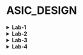 # ASIC_DESIGN
<details>
 <summary><strong>Lab-1</strong></summary>
 
 ### Description
   In this lab we compile a simple C program using GCC and RISCV compliers.
 ### Tasks
1.  Writing a simple C program to calculate sum of n numbers and execute the program using GCC.
2.  Execute the same C program using RISCV compiler and compare the results.
## Procedure
 ### Task-1
1. Create a new file(sum1ton.c) in home directory.(Run the command 'cd' before creating the file to make sure you are in home directory).
2. We use leafpad as texteditor to write the code.
   ### Code
   ```c
   #include <stdio.h>
   int main(){
     int i,sum=0,n=100;
     for(i=1;i<=n;i++){
       sum+=i;
     }
     printf("Sum of numbers from 1 to %d is %d\n",n,sum);
     return 0;
   }
   ```
   ### To compile the code using GCC
   ```
   gcc sum1ton.c
   ```

   ### To Run the code
   ```
   ./a.out
   ```
   ### Output
   ![Output of the code](images/gcc_op.jpg)
### Task-2 : Compliling and verifying the same C code using RISC-V compiler
  1. Compile the code using RISV using the below command
     ```
     riscv64-unknown-elf-gcc -O1 -mabi=lp64 -march=rv64i -o sum1ton.o sum1ton.c
     ```
  2. To run the code
     ```
     riscv64-unknown-elf-objdump -d sum1ton.o | less
     ```
  3. Output
     ![Ouput of RISCV](images/riscv_op.jpg)
  ### Explanation of the Output:
  - 0000000000010184 is the address where the main function starts.
  - To known the number of instructions it takes to execute we subtract 0000000000010184(which is the next function) from 00000000000101c0 and divide it by 4(Since each instruction takes 4 bytes).
  - In this case it take 15 instructions.
  - We can reduce the number of instructions it takes by compiling the code using the below command.
     ```
     riscv64-unknown-elf-gcc -Ofast -mabi=lp64 -march=rv64i -o sum1ton.o sum1ton.c
     ```
     ![Output of riscv](images/riscvfast_op.jpg)
    - Run the code using the same code as above.
    - In the above case it is taking only 12 instructions to execute.

</details>


<details>
 <summary><strong>Lab-2</strong></summary>

  ### Description
  Comparing the GCC compiled output with RISCV compiled output
  ### Procedure
  1. Compile the code using the below command.
     ```
     riscv64-unknown-elf-gcc -Ofast -mabi=lp64 -march=rv64i -o sum1ton.o sum1ton.c
     ```
  2. Run the code
     ```
     spike pk sum1ton.o
     ```
  3. Output
     ![Output of riscv](images/3.png)
  ### Debugging the Code
  - We debug the code using the below command
    ```
    spike -d pk sum1ton.o
    ```
  - First run the RISCV code(`riscv64-unknown-elf-objdump -d sum1ton.o | less`).We can get the location of main function from where we can debug the code line by line.
    #### Output
    ![Output](images/4.png)
    
  - Use the below command to take pc to the main function .(100b0 is the starting point of the main function).
    ```
    until pc 0 100b0
    ```
  - We can know the initial value of a2 before executing the instruction and obsereve the change in the value of a2 after executing the instruction.
  - To know the value of a2 use the below command.Press enter the run the following instructions.
     ```
     reg 0 a2
     ```
     ![Output](images/5.png)
  - lui - Load Upper immediate.
  - We can observe the value of a2 is changed.
  - Similarily, we can also observe the working of the other RISCV instruction i.e addi
  - To observe the working of addi, first move the pc to 100b8(which means program is executed till the instruction 100b8).Then observe the change in the value of sp(-16 in decimal is 10 in hexadecimal).We can observe the value of sp is decreased by 10.
    ![output](images/6.png)
### References
[RISCV-INSTRUCTIONS](https://riscv.org/wp-content/uploads/2017/05/riscv-spec-v2.2.pdf) 
</details>


<details>
 <summary><strong>Lab-3</strong></summary>.

   ## Description
   To identify various RISC-V instruction type (R, I, S, B, U, J) and determine exact 32-bit instruction code in the instruction type format for below RISC-V instructions. 
   ## Theory
   - The RISC-V architecture employs six main instruction formats—R-Type, I-Type, S-Type, B-Type, U-Type, and J-Type—each used for specific operations like arithmetic, logic, immediate value processing, branching, memory access, and jumps respectively.
  - Instruction format for different RISC-V instructions:
  
  ![ins](images/ins.png)

- Instruction set table for predefined values:
  
  ![ins2](images/ins2.png)

     
      
   ## Instructions
   ```
    ADD r6, r7, r8
    SUB r8, r6, r7
    AND r7, r6, r8
    OR r8, r7, r5
    XOR r8, r6, r4
    SLT r10, r2, r4
    ADDI r12, r3, 5
    SW r3, r1, 4
    SRL r16, r11, r2
    BNE r0, r1, 20
    BEQ r0, r0, 15
    LW r13, r11, 2
    SLL r15, r11, r2
   ```
   ## Detailed Instruction Breakdown

  -  ```ADD r6, r7, r8```
     - **Opcode for ADD**: `0110011`
     - **rd** = `r6` = `00110`
     - **rs1** = `r7` = `00111`
     - **rs2** = `r8` = `01000`
     - **func3** = `000`
     - **func7** = `0000000`
     - **Instruction Type**: R Type
     - **32-bit Instruction**: `0000000_01000_00111_000_00110_0110011`
     - **Hexadecimal representation**: ` 0x00838333`
    
  -  ```SUB r8, r6, r7```
     - **Opcode for SUB**: `0110011`
     - **rd** = `r8` = `01000`
     - **rs1** = `r6` = `00110`
     - **rs2** = `r7` = `00111`
     - **func3** = `000`
     - **func7** = `0100000`
     - **Instruction Type**: R Type
     - **32-bit Instruction**: `0100000_00111_00110_000_01000_0110011`
     - **Hexadecimal representation**: `0x40730433`
    
  - ```AND r7, r6, r8```
    
     - **Opcode for AND**: `0110011`
     - **rd** = `r7` = `00111`
     - **rs1** = `r6` = `00110`
     - **rs2** = `r8` = `01000`
     - **func3** = `111`
     - **func7** = `0000000`
     - **Instruction Type**: R Type
     - **32-bit Instruction**: `0000000_01000_00110_111_00111_0110011`
     - **Hexadecimal representation**: `0x008373B3`
   
  - ```OR r8, r7, r5```
     - **Opcode for OR**: `0110011`
     - **rd** = `r8` = `01000`
     - **rs1** = `r7` = `00111`
     - **rs2** = `r5` = `00101`
     - **func3** = `110`
     - **func7** = `0000000`
     - **Instruction Type**: R Type
     - **32-bit Instruction**: `0000000_00101_00111_110_01000_0110011`
     - **Hexadecimal representation**: `0x0053E433`
   
  - ```XOR r8, r6, r4```
    - **Opcode for XOR**: `0110011`
    - **rd** = `r8` = `01000`
    - **rs1** = `r6` = `00110`
    - **rs2** = `r4` = `00100`
    - **func3** = `100`
    - **func7** = `0000000`
    - **Instruction Type**: R Type
    - **32-bit Instruction**: `0000000_00100_00110_100_01000_0110011`
    - **Hexadecimal representation**: `0x00434433`
   
  -  ```SLT r10, r2, r4```
     - **Opcode for SLT**: `0110011`
     - **rd** = `r10` = `01010`
     - **rs1** = `r2` = `00010`
     - **rs2** = `r4` = `00100`
     - **func3** = `010`
     - **func7** = `0000000`
     - **Instruction Type**: R Type
     - **32-bit Instruction**: `0000000_00100_00010_010_01010_0110011`
     - **Hexadecimal representation**: `0x00412533`
     
  - ```ADDI r12, r3, 5```
   
    - **Opcode for ADDI**: `0010011`
    - **rd** = `r12` = `01100`
    - **rs1** = `r3` = `00011`
    - **imm[11:0]** = `000000000101`
    - **func3** = `000`
    - **Instruction Type**: I Type
    - **32-bit Instruction**: `000000000101_00011_000_01100_0010011`
    - **Hexadecimal representation**: `0x00518613`
   
   - ```SW r3, r1, 4```
   
     - **Opcode for SW**: `0100011`
     - **imm[11:5]** = `0000000`
     - **rs2** = `r3` = `00011`
     - **rs1** = `r1` = `00001`
     - **imm[4:0]** = `00100`
     - **func3** = `010`
     - **Instruction Type**: S Type
     - **32-bit Instruction**: `0000000_00011_00001_010_00100_0100011`
     - **Hexadecimal representation**: `0x0030A223`
   
  - ```SRL r16, r11, r2```
   
    - **Opcode for SRL**: `0110011`
    - **rd** = `r16` = `10000`
    - **rs1** = `r11` = `01011`
    - **rs2** = `r2` = `00010`
    - **func3** = `101`
    - **func7** = `0000000`
    - **Instruction Type**: R Type
    - **32-bit Instruction**: `0000000_00010_01011_101_10000_0110011`
    - **Hexadecimal representation**: `0x0025D833`
   
  - ```BNE r0, r1, 20```
   
    - **Opcode for BNE**: `1100011`
    - **imm[12|10:5]** = `0000010`
    - **rs2** = `r1` = `00001`
    - **rs1** = `r0` = `00000`
    - **imm[4:1|11]** = `10100`
    - **func3** = `001`
    - **Instruction Type**: B Type
    - **32-bit Instruction**: `0000010_00001_00000_001_10100_1100011`
    - **Hexadecimal representation**: `0x04101A63`
   
  - ```BEQ r0, r0, 15```
   
    - **Opcode for BEQ**: `1100011`
    - **imm[12|10:5]** = `0000000`
    - **rs2** = `r0` = `00000`
    - **rs1** = `r0` = `00000`
    - **imm[4:1|11]** = `01111`
    - **func3** = `000`
    - **Instruction Type**: B Type
    - **32-bit Instruction**: `0000000_00000_00000_000_01111_1100011`
    - **Hexadecimal representation**: `0x000007E3`
   
  - ```LW r13, r11, 2```
   
    - **Opcode for LW**: `0000011`
    - **rd** = `r13` = `01101`
    - **rs1** = `r11` = `01011`
    - **imm[11:0]** = `000000000010`
    - **func3** = `010`
    - **Instruction Type**: I Type
    - **32-bit Instruction**: `000000000010_01011_010_01101_0000011`
    - **Hexadecimal representation**: `0x0025A683`
   
  - ```SLL r15, r11, r2```
    
    - **Opcode for SLL**: `0110011`
    - **rd** = `r15` = `01111`
    - **rs1** = `r11` = `01011`
    - **rs2** = `r2` = `00010`
    - **func3** = `001`
    - **func7** = `0000000`
    - **Instruction Type**: R Type
    - **32-bit Instruction**: `0000000_00010_01011_001_01111_0110011`
    - **Hexadecimal representation**: `0x002597B3`
 
 # RISC-V Instruction Summary Table



| Instruction        | Type | 32-bit Binary Representation         | Hexadecimal Representation |
|--------------------|------|--------------------------------------|----------------------------|
| `ADD r6, r7, r8`   | R    | `0000000_01000_00111_000_00110_0110011` | `0x00838333` |
| `SUB r8, r6, r7`   | R    | `0100000_00111_00110_000_01000_0110011` | `0x40730433` |
| `AND r7, r6, r8`   | R    | `0000000_01000_00110_111_00111_0110011` | `0x008373B3` |
| `OR r8, r7, r5`    | R    | `0000000_00101_00111_110_01000_0110011` | `0x0053E433` |
| `XOR r8, r6, r4`   | R    | `0000000_00100_00110_100_01000_0110011` | `0x00434433` |
| `SLT r10, r2, r4`  | R    | `0000000_00100_00010_010_01010_0110011` | `0x00412533` |
| `ADDI r12, r3, 5`  | I    | `000000000101_00011_000_01100_0010011` | `0x00518613` |
| `SW r3, r1, 4`     | S    | `0000000_00011_00001_010_00100_0100011` | `0x0030A223` |
| `SRL r16, r11, r2` | R    | `0000000_00010_01011_101_10000_0110011` | `0x0025D833` |
| `BNE r0, r1, 20`   | B    | `0000010_00001_00000_001_10100_1100011` | `0x04101A63` |
| `BEQ r0, r0, 15`   | B    | `0000000_00000_00000_000_01111_1100011` | `0x000007E3` |
| `LW r13, r11, 2`   | I    | `000000000010_01011_010_01101_0000011` | `0x0025A683` |
| `SLL r15, r11, r2` | R    | `0000000_00010_01011_001_01111_0110011` | `0x002597B3` |

</details>

<details>
<summary><strong>Lab-4</strong></summary>
 
 ## Description
 Functional simulation experiment
 ## Standard RISCV ISA AND Hardcoded ISA(based on given verilog code)
 - In the Verilog code, each instruction type is assigned a unique opcode, and the func3 and func7 fields have distinct values compared to the standard RISC-V values. The func7 field is primarily used to differentiate immediate operations from other arithmetic functions; if it’s not serving this purpose, func7 is set to b'0 in the Verilog implementation.
 - Below is the table with hardcoded 32-bit code using func3,func7 and opcodes from the given verilog code.

| S.No | Instruction        | Hardcoded 32-bit Pattern             | Hardcoded Hexadecimal Pattern | 32-bit Pattern                        | Hexadecimal Pattern |
|------|--------------------|--------------------------------------|--------------------------------|---------------------------------------|---------------------|
| 1    | ADD r6,r7,r8        | 0000001_01000_00111_000_00110_0000000 | 0x02838300                     |0000000_01000_00111_000_00110_0110011 | 0x00838333          |
| 2    | SUB r8,r6,r7        | 0000001_00111_00110_001_01000_0000000 | 0x02731400                    |0100000_00111_00110_000_01000_0110011 | 0x40730433         |
| 3    | AND r7, r6, r8      | 0000001_01000_00110_010_00111_0000000 | 0x02832380                     |0000000_01000_00110_111_00111_0110011 | 0x008373B3          |
| 4    | OR r8, r7, r5       | 0000001_00101_00111_011_01000_0000000 | 0x0253B400                     | 0000000_00101_00111_110_01000_0110011 | 0x0053E433          |
| 5    | XOR r8, r6, r4      | 0000001_00100_00110_100_01000_0000000 | 0x02434400                     | 0000000_00100_00110_100_01000_0110011 | 0x00434433          |
| 6    | SLT r10, r2, r4     | 0000001_00100_00010_101_01010_0000000 | 0x02415500                     | 0000000_00100_00010_010_01010_0110011 | 0x00412533          |
| 7    | ADDI r12, r3, 5     | 000000000101_00011_000_01100_0000000 | 0x00518600                     | 0000000_000101_00011_000_01100_0010011 | 0x00518613         |
| 8    | SW r3, r1, 4        | 0000000_00001_00011_001_00100_0000001 | 0x00119201                     | 0000000_00001_00011_010_00100_0100011 | 0x0030A223          |
| 9    | SRL r16, r11, 2      | 0000000_00010_01011_001_10000_0000011 | 0x00259803                      | 0000000_00010_01011_101_10000_0110011 | 0x0025D833          |
| 10   | BEQ r0, r0, r15    | 0_000000_01111_00000_000_0000_0_0000010 | 	0X00f00002                     | 0000000_00000_00000_000_01111_1100011 | 0x000007E3          |
| 11   | LW r13, r11, 2     |  000000000010_01011_000_01101_0000001|   	0x00258681                       |0000000_00010_01011_010_01101_0000011 |0x0025A683 |



## Instructions provided in the verilog code
![41](images/41.png)
| S. No. | Operation          | Standard RISC-V ISA | Hardcoded ISA |
|--------|--------------------|---------------------|---------------|
| 1      | ADD R6, R1, R2      | 0x00110333          | 0x02208300    |
| 2      | SUB R7, R1, R2      | 0x402083b3          | 0x02209380    |
| 3      | AND R8, R1, R3      | 0x0030f433          | 0x0230a400    |
| 4      | OR R9, R2, R5       | 0x005164b3          | 0x02513480    |
| 5      | XOR R10, R1, R4     | 0x0040c533          | 0x0240c500    |
| 6      | SLT R11, R2, R4     | 0x0045a0b3          | 0x02415580    |
| 7      | ADDI R12, R4, 5     | 0x004120b3          | 0x00520600    |
| 8      | BEQ R0, R0, 15      | 0x00000f63          | 0x00f00002    |
| 9      | SW R3, R1, 2        | 0x0030a123          | 0x00209181    |
| 10     | LW R13, R1, 2       | 0x0020a683          | 0x00208681    |
| 11     | BEQ R0, R0, 15      | 0x00000f63          | 0x00f00002    |
| 12     | ADD R14, R2, R2     | 0x00210733          | 0x00210700    |

## Below are the output waveforms for each instruction from testbench.
  ```1.  ADD r6, r1, r2 ```
   
   ![42](images/42.png)


   ```2. SUB r7, r1, r2 ```

   ![43](images/43.png)



   ```3.  AND r8, r1, r3 ```

   ![44](images/44.png)


   ```4. OR r9, r2, r5 ```

   ![45](images/45.png)


   ```5. XOR r10, r1, r4 ```

   ![46](images/46.png)

  ```6. SLT r11, r2, r4 ```

   ![47](images/47.png)


   ```7. ADDI r12, r4, 5 ```

   ![48](images/48.png)


   ```8. SW r3, r1, 2 ```

   ![49](images/49.png)


   ```9. LW r0, r0, 15 ```

   ![410](images/410.png)


   ```10. BEQ r0, r0, 15 ```

   ![411](images/411.png)


   ```11. ADD r14, r2, r2```
   
   ![412](images/412.png)

   The final output plot is :

   ![413](images/413.png)



</details>
 
  
     

   
   

